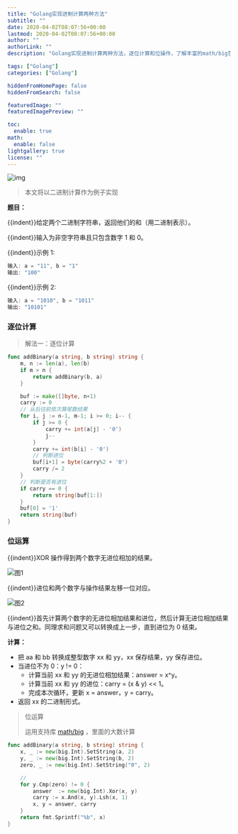```yaml
---
title: "Golang实现进制计算两种方法"
subtitle: ""
date: 2020-04-02T08:07:56+00:00
lastmod: 2020-04-02T08:07:56+00:00
author: ""
authorLink: ""
description: "Golang实现进制计算两种方法，逐位计算和位操作，了解丰富的math/big包"

tags: ["Golang"]
categories: ["Golang"]

hiddenFromHomePage: false
hiddenFromSearch: false

featuredImage: ""
featuredImagePreview: ""

toc:
  enable: true
math:
  enable: false
lightgallery: true
license: ""
---
```

<!--more-->

![img](https://pic.yqqy.top/blog/20200406234011.png?imageMogr2/format/webp/interlace/1)

> 本文将以二进制计算作为例子实现

**题目：** 

{{indent}}给定两个二进制字符串，返回他们的和（用二进制表示）。

{{indent}}输入为非空字符串且只包含数字 1 和 0。

{{indent}}示例 1:

```go
输入: a = "11", b = "1"
输出: "100"
```

{{indent}}示例 2:

```go
输入: a = "1010", b = "1011"
输出: "10101"
```

### 逐位计算

> 解法一：逐位计算

```go
func addBinary(a string, b string) string {
	m, n := len(a), len(b)
	if m > n {
		return addBinary(b, a)
	}

	buf := make([]byte, n+1)
	carry := 0
    // 从后往前依次算尾数结果
	for i, j := n-1, m-1; i >= 0; i-- {
		if j >= 0 {
			carry += int(a[j] - '0')
			j--
		}
		carry += int(b[i] - '0')
        // 判断进位
		buf[i+1] = byte(carry%2 + '0')
		carry /= 2
	}
    // 判断是否有进位
	if carry == 0 {
		return string(buf[1:])
	}
	buf[0] = '1'
	return string(buf)
}
```

### 位运算

{{indent}}XOR 操作得到两个数字无进位相加的结果。

![](https://pic.yqqy.top/blog/20200402161845.png?imageMogr2/format/webp/interlace/1 "图1")

{{indent}}进位和两个数字与操作结果左移一位对应。

![](https://pic.yqqy.top/blog/20200402161907.png?imageMogr2/format/webp/interlace/1 "图2")

{{indent}}首先计算两个数字的无进位相加结果和进位，然后计算无进位相加结果与进位之和。同理求和问题又可以转换成上一步，直到进位为 0 结束。

**计算：**

- 把 aa 和 bb 转换成整型数字 xx 和 yy，xx 保存结果，yy 保存进位。
- 当进位不为 0：y != 0：
  - 计算当前 xx 和 yy 的无进位相加结果：answer = x^y。
  - 计算当前 xx 和 yy 的进位：carry = (x & y) << 1。
  - 完成本次循环，更新 x = answer，y = carry。
- 返回 xx 的二进制形式。

> 位运算
>
> 运用支持库 [math/big](https://golang.org/pkg/math/big/) ，里面的大数计算

```go
func addBinary(a string, b string) string {
	x, _ := new(big.Int).SetString(a, 2)
	y, _ := new(big.Int).SetString(b, 2)
	zero, _ := new(big.Int).SetString("0", 2)

    // 
	for y.Cmp(zero) != 0 {
		answer  := new(big.Int).Xor(x, y)
		carry := x.And(x, y).Lsh(x, 1)
		x, y = answer, carry
	}
	return fmt.Sprintf("%b", x)
}
```

